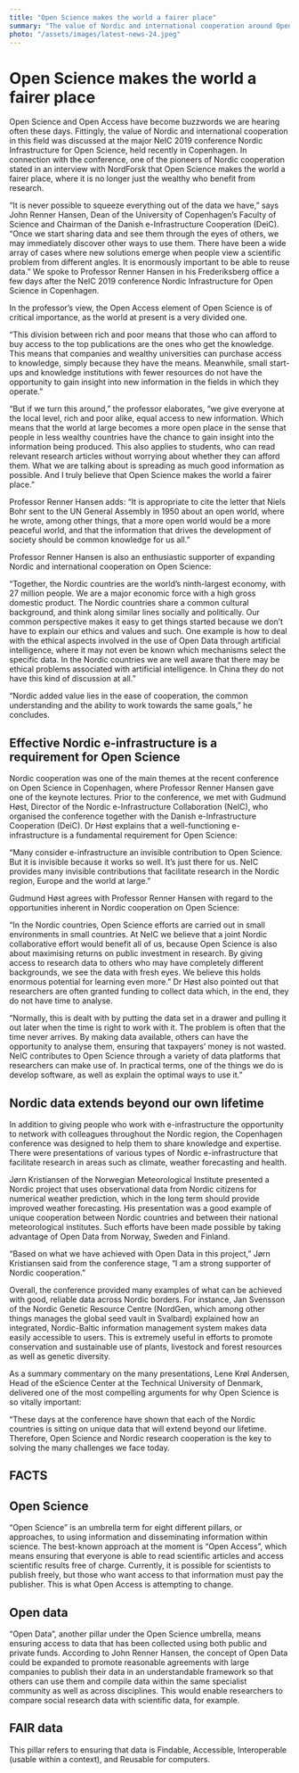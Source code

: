 ```yaml
---
title: "Open Science makes the world a fairer place"
summary: "The value of Nordic and international cooperation around Open Science was discussed at the major NeIC 2019 conference Nordic Infrastructure for Open Science, held recently in Copenhagen. In connection with the conference, one of the pioneers of Nordic cooperation stated in an interview with NordForsk that Open Science makes the world a fairer place, where it is no longer just the wealthy who benefit from research."
photo: "/assets/images/latest-news-24.jpeg"
---
```


Open Science makes the world a fairer place
===============================


Open Science and Open Access have become buzzwords we are hearing often these days. Fittingly, the value of Nordic and international cooperation in this field was discussed at the major NeIC 2019 conference Nordic Infrastructure for Open Science, held recently in Copenhagen. In connection with the conference, one of the pioneers of Nordic cooperation stated in an interview with NordForsk that Open Science makes the world a fairer place, where it is no longer just the wealthy who benefit from research.

“It is never possible to squeeze everything out of the data we have,” says John Renner Hansen, Dean of the University of Copenhagen’s Faculty of Science and Chairman of the Danish e-Infrastructure Cooperation (DeiC). “Once we start sharing data and see them through the eyes of others, we may immediately discover other ways to use them. There have been a wide array of cases where new solutions emerge when people view a scientific problem from different angles. It is enormously important to be able to reuse data.” We spoke to Professor Renner Hansen in his Frederiksberg office a few days after the NeIC 2019 conference Nordic Infrastructure for Open Science in Copenhagen.

In the professor’s view, the Open Access element of Open Science is of critical importance, as the world at present is a very divided one.

“This division between rich and poor means that those who can afford to buy access to the top publications are the ones who get the knowledge. This means that companies and wealthy universities can purchase access to knowledge, simply because they have the means. Meanwhile, small start-ups and knowledge institutions with fewer resources do not have the opportunity to gain insight into new information in the fields in which they operate.”

“But if we turn this around,” the professor elaborates, “we give everyone at the local level, rich and poor alike, equal access to new information. Which means that the world at large becomes a more open place in the sense that people in less wealthy countries have the chance to gain insight into the information being produced. This also applies to students, who can read relevant research articles without worrying about whether they can afford them. What we are talking about is spreading as much good information as possible. And I truly believe that Open Science makes the world a fairer place.”

Professor Renner Hansen adds: “It is appropriate to cite the letter that Niels Bohr sent to the UN General Assembly in 1950 about an open world, where he wrote, among other things, that a more open world would be a more peaceful world, and that the information that drives the development of society should be common knowledge for us all.”

Professor Renner Hansen is also an enthusiastic supporter of expanding Nordic and international cooperation on Open Science:

“Together, the Nordic countries are the world’s ninth-largest economy, with 27 million people. We are a major economic force with a high gross domestic product. The Nordic countries share a common cultural background, and think along similar lines socially and politically. Our common perspective makes it easy to get things started because we don’t have to explain our ethics and values and such. One example is how to deal with the ethical aspects involved in the use of Open Data through artificial intelligence, where it may not even be known which mechanisms select the specific data. In the Nordic countries we are well aware that there may be ethical problems associated with artificial intelligence. In China they do not have this kind of discussion at all.”

“Nordic added value lies in the ease of cooperation, the common understanding and the ability to work towards the same goals,” he concludes.

## Effective Nordic e-infrastructure is a requirement for Open Science

Nordic cooperation was one of the main themes at the recent conference on Open Science in Copenhagen, where Professor Renner Hansen gave one of the keynote lectures. Prior to the conference, we met with Gudmund Høst, Director of the Nordic e-Infrastructure Collaboration (NeIC), who organised the conference together with the Danish e-Infrastructure Cooperation (DeiC). Dr Høst explains that a well-functioning e-infrastructure is a fundamental requirement for Open Science:

“Many consider e-infrastructure an invisible contribution to Open Science. But it is invisible because it works so well. It’s just there for us. NeIC provides many invisible contributions that facilitate research in the Nordic region, Europe and the world at large.”

Gudmund Høst agrees with Professor Renner Hansen with regard to the opportunities inherent in Nordic cooperation on Open Science:

“In the Nordic countries, Open Science efforts are carried out in small environments in small countries. At NeIC we believe that a joint Nordic collaborative effort would benefit all of us, because Open Science is also about maximising returns on public investment in research. By giving access to research data to others who may have completely different backgrounds, we see the data with fresh eyes. We believe this holds enormous potential for learning even more.” Dr Høst also pointed out that researchers are often granted funding to collect data which, in the end, they do not have time to analyse.

“Normally, this is dealt with by putting the data set in a drawer and pulling it out later when the time is right to work with it. The problem is often that the time never arrives. By making data available, others can have the opportunity to analyse them, ensuring that taxpayers’ money is not wasted. NeIC contributes to Open Science through a variety of data platforms that researchers can make use of. In practical terms, one of the things we do is develop software, as well as explain the optimal ways to use it.”

## Nordic data extends beyond our own lifetime 

In addition to giving people who work with e-infrastructure the opportunity to network with colleagues throughout the Nordic region, the Copenhagen conference was designed to help them to share knowledge and expertise. There were presentations of various types of Nordic e-infrastructure that facilitate research in areas such as climate, weather forecasting and health.

Jørn Kristiansen of the Norwegian Meteorological Institute presented a Nordic project that uses observational data from Nordic citizens for numerical weather prediction, which in the long term should provide improved weather forecasting. His presentation was a good example of unique cooperation between Nordic countries and between their national meteorological institutes. Such efforts have been made possible by taking advantage of Open Data from Norway, Sweden and Finland.

“Based on what we have achieved with Open Data in this project,” Jørn Kristiansen said from the conference stage, “I am a strong supporter of Nordic cooperation.”

Overall, the conference provided many examples of what can be achieved with good, reliable data across Nordic borders. For instance, Jan Svensson of the Nordic Genetic Resource Centre (NordGen, which among other things manages the global seed vault in Svalbard) explained how an integrated, Nordic-Baltic information management system makes data easily accessible to users. This is extremely useful in efforts to promote conservation and sustainable use of plants, livestock and forest resources as well as genetic diversity.

As a summary commentary on the many presentations, Lene Krøl Andersen, Head of the eScience Center at the Technical University of Denmark, delivered one of the most compelling arguments for why Open Science is so vitally important:

“These days at the conference have shown that each of the Nordic countries is sitting on unique data that will extend beyond our lifetime. Therefore, Open Science and Nordic research cooperation is the key to solving the many challenges we face today.

## FACTS

## Open Science
“Open Science” is an umbrella term for eight different pillars, or approaches, to using information and disseminating information within science. The best-known approach at the moment is “Open Access”, which means ensuring that everyone is able to read scientific articles and access scientific results free of charge. Currently, it is possible for scientists to publish freely, but those who want access to that information must pay the publisher. This is what Open Access is attempting to change.

## Open data
“Open Data”, another pillar under the Open Science umbrella, means ensuring access to data that has been collected using both public and private funds. According to John Renner Hansen, the concept of Open Data could be expanded to promote reasonable agreements with large companies to publish their data in an understandable framework so that others can use them and compile data within the same specialist community as well as across disciplines. This would enable researchers to compare social research data with scientific data, for example.

## FAIR data
This pillar refers to ensuring that data is Findable, Accessible, Interoperable (usable within a context), and Reusable for computers.

